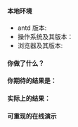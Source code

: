 <!-- Issue Template For Chinese Users -->

<!-- 请按照下列格式报告问题，务必提供复现步骤，否则恕难解决，感谢您的支持。-->

#### 本地环境

<!-- 务必提供 -->

- antd 版本:
- 操作系统及其版本：
- 浏览器及其版本:

#### 你做了什么？

<!-- 引入 antd 了 Button -->

#### 你期待的结果是：

<!-- 像官网一样正常显示 -->

#### 实际上的结果：

<!-- 缺少样式 -->

#### 可重现的在线演示

<!-- 请修改并 Fork http://codepen.io/benjycui/pen/KgPZrE?editors=001 -->
